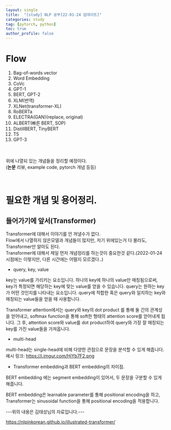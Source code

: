 ```yaml
---
layout: single
title:  "[study] NLP 공부[22-01-24 업데이트]"
categories: study
tag: [pytorch, python]
toc: true
author_profile: false
---
```


# Flow
<ol>
<li>Bag-of-words vector</li>
<li>Word Embedding</li>
<li>CoVc</li>
<li>GPT-1</li>
<li>BERT, GPT-2</li>
<li>XLM(번역)</li>
<li>XLNet(transformer-XL)</li>
<li>RoBERTa</li>
<li>ELECTRA(GAN)(replace, original)</li>
<li>ALBERT(빠른 BERT, SOP)</li>
<li>DistillBERT, TinyBERT</li>
<li>T5</li>
<li>GPT-3</li>
</ol>
<br/>
<br/>
위에 나열되 있는 개념들을 정리할 예정이다.<br/>
(<strong>논문</strong> 리뷰, example code, pytorch 개념 등등)<br/><br/><br/>

# 필요한 개념 및 용어정리.

## 들어가기에 앞서(Transformer)
Transformer에 대해서 이야기를 안 꺼낼수가 없다.<br/>
Flow에서 나열하지 않은모델과 개념들이 많지만, 저기 위에있는거 다 몰라도, Transformer만 알아도 된다.<br/>
Transformer에 대해서 제일 먼저 개념정리를 하는것이 중요한것 같다.(2022-01-24 시점에는 이렇지만, 다른 시간에는 어떨지 모르겠다..)<br/>

- query, key, value
<p>key는 value를 가리키는 요소입니다. 
하나의 key에 하나의 value만 매칭됨으로써, key가 특정되면 해당하는 key에 맞는 value를 얻을 수 있습니다.
query는 원하는 key가 어떤 것인지를 나타내는 요소입니다.
query에 적합한 혹은 query와 일치하는 key와 매칭되는 value들을 얻을 때 사용합니다.</p>

<p>Transformer attention에서는 query와 key의 dot product 를 통해 둘 간의 관계성을 얻어내고,
softmax function을 통해 soft한 형태의 attention score를 얻어내게 됩니다.
그 후, attention score와 value를 dot product하여 query와 가장 잘 매칭되는 key를 가진 value들을 가져옵니다.</p>


- multi-head

multi-head는 single-head에 비해 다양한 관점으로 문장을 분석할 수 있게 해줍니다.<br/>
예시 링크: <a href="https://i.imgur.com/HjYb7F2.png">https://i.imgur.com/HjYb7F2.png</a>

- Transformer embedding과 BERT embedding의 차이점.
<p>BERT embedding 에는 segment embedding이 있어서, 두 문장을 구분할 수 있게 해줍니다.</p>
<p>BERT embedding은 learnable parameter를 통해 positional encoding을 하고, Transformer는 sinusoidal function을 통해 positional encoding을 적용합니다.</p>

---위의 내용은 김태성님의 자료입니다.---




https://nlpinkorean.github.io/illustrated-transformer/